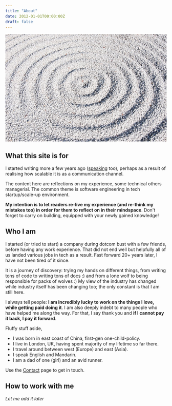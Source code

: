 ```yaml
---
title: "About"
date: 2012-01-01T00:00:00Z
draft: false
---
```


![Unsplash | Fabrizio Chiagano](/fabrizio-chiagano-rDwIXsgb2LY-unsplash.jpg)

## What this site is for

I started writing more a few years ago ([speaking](../appearances/) too), perhaps as a result of realising how scalable it is as a communication channel. 

The content here are reflections on my experience, some technical others managerial. The common theme is software engineering in tech startup/scale-up environment. 

**My intention is to let readers re-live my experience (and re-think my mistakes too) in order for them to reflect on in their mindspace**. Don't forget to carry on building, equipped with your newly gained knowledge!

## Who I am

I started (or tried to start) a company during dotcom bust with a few friends, before having any work experience. That did not end well but helpfully all of us landed various jobs in tech as a result. Fast forward 20+ years later, I have not been tired of it since. 

It is a journey of discovery: trying my hands on different things, from writing tons of code to writing tons of docs :) and from a lone wolf to being responsible for packs of wolves :) My view of the industry has changed while industry itself has been changing too; the only constant is that I am still here. 

I always tell people: **I am incredibly lucky to work on the things I love, while getting paid doing it**. I am also deeply indebt to many people who have helped me along the way. For that, I say thank you and **if I cannot pay it back, I pay it forward**.

Fluffy stuff aside, 
- I was born in east coast of China, first-gen one-child-policy. 
- I live in London, UK, having spent majority of my lifetime so far there.
- I travel around between west (Europe) and east (Asia).
- I speak English and Mandarin.
- I am a dad of one (girl) and an avid runner. 

Use the [Contact](../contact/) page to get in touch.

## How to work with me

*Let me add it later*